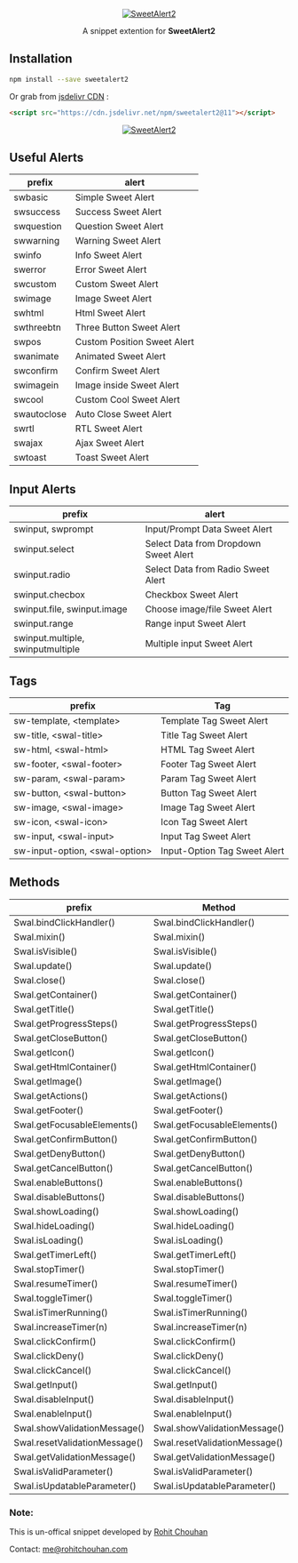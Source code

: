 
<p align="center">
  <a href="https://sweetalert2.github.io/">
    <img src="https://raw.githubusercontent.com/sweetalert2/sweetalert2/master/assets/swal2-logo.png" alt="SweetAlert2">
  </a>
</p>

<p align="center">
  A snippet extention for <strong>SweetAlert2</strong> 
</p>

Installation
------------

```sh
npm install --save sweetalert2
```

Or grab from [jsdelivr CDN](https://www.jsdelivr.com/package/npm/sweetalert2)
:

```html
<script src="https://cdn.jsdelivr.net/npm/sweetalert2@11"></script>
```


<p align="center">
  <a href="#">
    <img src="https://i.ibb.co/J2gF9P0/ezgif-com-gif-maker.gif" alt="SweetAlert2">
  </a>
</p>


## Useful Alerts
| prefix                                | alert                                 |
| ------------------------------------- | ------------------------------------- |
| swbasic                               | Simple Sweet Alert                    |
| swsuccess                             | Success Sweet Alert                   |
| swquestion                            | Question Sweet Alert                  |
| swwarning                             | Warning Sweet Alert                   |
| swinfo                                | Info Sweet Alert                      |
| swerror                               | Error Sweet Alert                     |
| swcustom                              | Custom Sweet Alert                    |
| swimage                               | Image Sweet Alert                     |
| swhtml                                | Html Sweet Alert                      |
| swthreebtn                            | Three Button Sweet Alert              |
| swpos                                 | Custom Position Sweet Alert           |
| swanimate                             | Animated Sweet Alert                  |
| swconfirm                             | Confirm Sweet Alert                   |
| swimagein                             | Image inside Sweet Alert              |
| swcool                                | Custom Cool Sweet Alert               |
| swautoclose                           | Auto Close Sweet Alert                |
| swrtl                                 | RTL Sweet Alert                       |
| swajax                                | Ajax Sweet Alert                      |
| swtoast                               | Toast Sweet Alert                     |

## Input Alerts
| prefix                                | alert                                 |
| ------------------------------------- | ------------------------------------- |
| swinput, swprompt                     | Input/Prompt Data Sweet Alert         |
| swinput.select                        | Select Data from Dropdown Sweet Alert |
| swinput.radio                         | Select Data from Radio Sweet Alert    |
| swinput.checbox                       | Checkbox Sweet Alert                  |
| swinput.file, swinput.image           | Choose image/file Sweet Alert         |
| swinput.range                         | Range input Sweet Alert               |
| swinput.multiple, swinputmultiple     | Multiple input Sweet Alert            |

## Tags
| prefix                                | Tag                            |
| ------------------------------------- | ------------------------------------- |
| sw-template, &lt;template&gt;               | Template Tag Sweet Alert              |
| sw-title, &lt;swal-title&gt;                | Title Tag Sweet Alert                 |
| sw-html, &lt;swal-html&gt;                  | HTML Tag Sweet Alert                  |
| sw-footer, &lt;swal-footer&gt;              | Footer Tag Sweet Alert                |
| sw-param, &lt;swal-param&gt;                | Param Tag Sweet Alert                 |
| sw-button, &lt;swal-button&gt;              | Button Tag Sweet Alert                |
| sw-image, &lt;swal-image&gt;              | Image Tag Sweet Alert                 |
| sw-icon, &lt;swal-icon&gt;                  | Icon Tag Sweet Alert                  |
| sw-input, &lt;swal-input&gt;                | Input Tag Sweet Alert                 |
| sw-input-option, &lt;swal-option&gt;        | Input-Option Tag Sweet Alert          |

## Methods
| prefix                                | Method                                 |
| ------------------------------------- | ------------------------------------- |
| Swal.bindClickHandler()               | Swal.bindClickHandler()               |
| Swal.mixin()                          | Swal.mixin()                          |
| Swal.isVisible()                      | Swal.isVisible()                      |
| Swal.update()                         | Swal.update()                         |
| Swal.close()                          | Swal.close()                          |
| Swal.getContainer()                   | Swal.getContainer()                   |
| Swal.getTitle()                       | Swal.getTitle()                       |
| Swal.getProgressSteps()               | Swal.getProgressSteps()               |
| Swal.getCloseButton()                 | Swal.getCloseButton()                 |
| Swal.getIcon()                        | Swal.getIcon()                        |
| Swal.getHtmlContainer()               | Swal.getHtmlContainer()               |
| Swal.getImage()                       | Swal.getImage()                       |
| Swal.getActions()                     | Swal.getActions()                     |
| Swal.getFooter()                      | Swal.getFooter()                      |
| Swal.getFocusableElements()           | Swal.getFocusableElements()           |
| Swal.getConfirmButton()               | Swal.getConfirmButton()               |
| Swal.getDenyButton()                  | Swal.getDenyButton()                  |
| Swal.getCancelButton()                | Swal.getCancelButton()                |
| Swal.enableButtons()                  | Swal.enableButtons()                  |
| Swal.disableButtons()                 | Swal.disableButtons()                 |
| Swal.showLoading()                    | Swal.showLoading()                    |
| Swal.hideLoading()                    | Swal.hideLoading()                    |
| Swal.isLoading()                      | Swal.isLoading()                      |
| Swal.getTimerLeft()                   | Swal.getTimerLeft()                   |
| Swal.stopTimer()                      | Swal.stopTimer()                      |
| Swal.resumeTimer()                    | Swal.resumeTimer()                    |
| Swal.toggleTimer()                    | Swal.toggleTimer()                    |
| Swal.isTimerRunning()                 | Swal.isTimerRunning()                 |
| Swal.increaseTimer(n)                 | Swal.increaseTimer(n)                 |
| Swal.clickConfirm()                   | Swal.clickConfirm()                   |
| Swal.clickDeny()                      | Swal.clickDeny()                      |
| Swal.clickCancel()                    | Swal.clickCancel()                    |
| Swal.getInput()                       | Swal.getInput()                       |
| Swal.disableInput()                   | Swal.disableInput()                   |
| Swal.enableInput()                    | Swal.enableInput()                    |
| Swal.showValidationMessage()   | Swal.showValidationMessage()   |
| Swal.resetValidationMessage()         | Swal.resetValidationMessage()         |
| Swal.getValidationMessage()           | Swal.getValidationMessage()           |
| Swal.isValidParameter()               | Swal.isValidParameter()               |
| Swal.isUpdatableParameter()           | Swal.isUpdatableParameter()           |


### Note:
This is un-offical snippet developed by [Rohit Chouhan](https://www.linkedin.com/in/itsrohitchouhan/)

Contact: [me@rohitchouhan.com](mailto:me@rohitchouhan.com)
